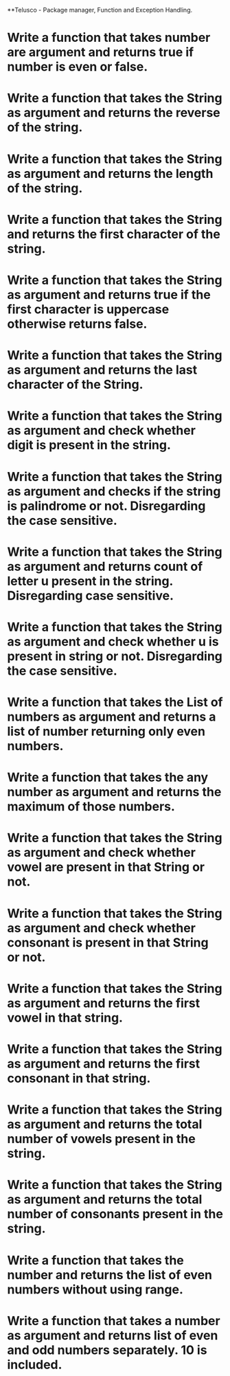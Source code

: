 **Telusco - Package manager, Function and Exception Handling.

# Write a function that takes number are argument and returns true if number is even or false.

# Write a function that takes the String as argument and returns the reverse of the string.

# Write a function that takes the String as argument and returns the length of the string.

# Write a function that takes the String and returns the first character of the string.

# Write a function that takes the String as argument and returns true if the first character is uppercase otherwise returns false.

# Write a function that takes the String as argument and returns the last character of the String.

# Write a function that takes the String as argument and check whether digit is present in the string.

# Write a function that takes the String as argument and checks if the string is palindrome or not. Disregarding the case sensitive.

# Write a function that takes the String as argument and returns count of letter u present in the string. Disregarding case sensitive.

# Write a function that takes the String as argument and check whether u is present in string or not. Disregarding the case sensitive.

# Write a function that takes the List of numbers as argument and returns a list of number returning only even numbers.

# Write a function that takes the any number as argument and returns the maximum of those numbers.

# Write a function that takes the String as argument and check whether vowel are present in that String or not.

# Write a function that takes the String as argument and check whether consonant is present in that String or not.

# Write a function that takes the String as argument and returns the first vowel in that string.

# Write a function that takes the String as argument and returns the first consonant in that string.

# Write a function that takes the String as argument and returns the total number of vowels present in the string.

# Write a function that takes the String as argument and returns the total number of consonants present in the string.

# Write a function that takes the number and returns the list of even numbers without using range.

# Write a function that takes a number as argument and returns list of even and odd numbers separately. 10 is included.